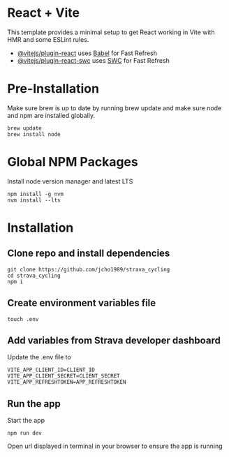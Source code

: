 # React + Vite

This template provides a minimal setup to get React working in Vite with HMR and some ESLint rules.



- [@vitejs/plugin-react](https://github.com/vitejs/vite-plugin-react/blob/main/packages/plugin-react/README.md) uses [Babel](https://babeljs.io/) for Fast Refresh
- [@vitejs/plugin-react-swc](https://github.com/vitejs/vite-plugin-react-swc) uses [SWC](https://swc.rs/) for Fast Refresh

# Pre-Installation
Make sure brew is up to date by running brew update and make sure node and npm are installed globally.
```unix
brew update
brew install node
```

# Global NPM Packages
Install node version manager and latest LTS
```unix
npm install -g nvm
nvm install --lts
```


# Installation

## Clone repo and install dependencies
```unix
git clone https://github.com/jcho1989/strava_cycling
cd strava_cycling
npm i
```
## Create environment variables file
```unix
touch .env
```

## Add variables from Strava developer dashboard
Update the .env file to
```unix
VITE_APP_CLIENT_ID=CLIENT_ID
VITE_APP_CLIENT_SECRET=CLIENT_SECRET
VITE_APP_REFRESHTOKEN=APP_REFRESHTOKEN
```

## Run the app
Start the app
```unix
npm run dev
```
Open url displayed in terminal in your browser to ensure the app is running
